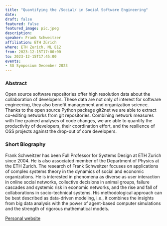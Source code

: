 ```yaml
---
title: "Quantifying the /Social/ in Social Software Engineering"
date:
draft: false
featured: false
featured_image: pic.jpeg
description:
speaker: Frank Schweitzer
affiliation: ETH Zürich
where: ETH Zurich, ML E12
from: 2023-12-15T17:00:00
to: 2023-12-15T17:45:00
events:
- SG Symposium December 2023
---
```


### Abstract

Open source software repositories offer high resolution data about the collaboration of developers. These data are not only of interest for software engineering, they also benefit management and organization science. Thanks to the open source Python package git2net
we are able to extract co-editing networks from git repositories. Combining network measures with fine grained analyses of code changes, we are able to quantify the productivity of developers, their coordination effort, and the resilience of OSS projects against the drop-out of core developers. 


### Short Biography 

Frank Schweitzer has been Full Professor for Systems Design at ETH Zurich since 2004. He is also associated member of the Department of Physics at the ETH Zurich.
The research of Frank Schweitzer focuses on applications of complex systems theory in the dynamics of social and economic organizations. He is interested in phenomena as diverse as user interaction in online social networks, collective decisions in animal groups, failure cascades and systemic risk in economic networks, and the rise and fall of collaborations in socio-technical systems. His methodological approach can be best described as data-driven modeling, i.e., it combines the insights from big data analysis with the power of agent-based computer simulations and the strength of rigorous mathematical models.


[Personal website](https://www.sg.ethz.ch/team/frank_schweitzer/)
